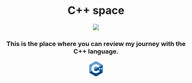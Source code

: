 <h1 align="center">C++ space</h1>

<p align="center">
  <img src="https://res.cloudinary.com/practicaldev/image/fetch/s--it7aWv4F--/c_limit%2Cf_auto%2Cfl_progressive%2Cq_66%2Cw_880/https://dev-to-uploads.s3.amazonaws.com/uploads/articles/rjdim9k4525gck7ko2hk.gif" width="45%" style="max-width: 480px;" frameBorder="0" class="giphy-embed" allowFullScreen></img><p><a href="https://giphy.com/gifs/coxQHKASG60HrHtvkt"></a></p>
</p>

<h3 align="center">This is the place where you can review my journey with the C++ language.</h3>

<p align="center"> <a href="https://www.w3schools.com/cpp/" target="_blank" rel="noreferrer"> <img src="https://raw.githubusercontent.com/devicons/devicon/master/icons/cplusplus/cplusplus-original.svg" alt="cplusplus" width="40" height="40"/> </a> </p>
